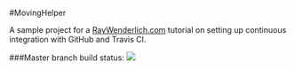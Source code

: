 #MovingHelper

A sample project for a [RayWenderlich.com](http://www.raywenderlich.com) tutorial on setting up continuous integration with GitHub and Travis CI. 

###Master branch build status: 
![](https://travis-ci.org/AnthonyWhitakerJr/MovingHelper.svg?branch=master)
